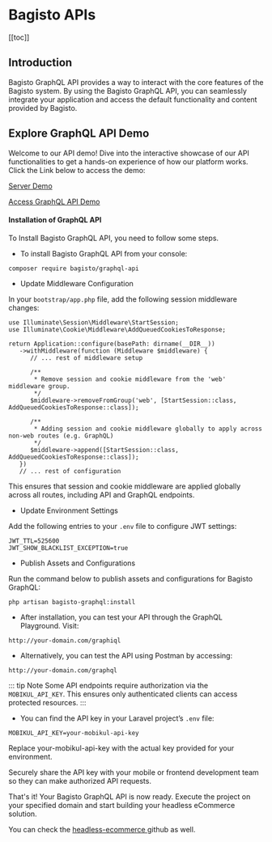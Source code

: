 # Bagisto APIs

[[toc]]

## Introduction

Bagisto GraphQL API provides a way to interact with the core features of the Bagisto system. By using the Bagisto GraphQL API, you can seamlessly integrate your application and access the default functionality and content provided by Bagisto.

## Explore GraphQL API Demo

Welcome to our API demo! Dive into the interactive showcase of our API functionalities to get a hands-on experience of how our platform works. Click the Link below to access the demo:

[Server Demo](https://demo.bagisto.com/mobikul-common/)

[Access GraphQL API Demo](https://demo.bagisto.com/mobikul-common/graphiql)

#### Installation of GraphQL API

To Install Bagisto GraphQL API, you need to follow some steps.

- To install Bagisto GraphQL API from your console:

~~~
composer require bagisto/graphql-api 
~~~

- Update Middleware Configuration

In your `bootstrap/app.php` file, add the following session middleware changes:

```
use Illuminate\Session\Middleware\StartSession;
use Illuminate\Cookie\Middleware\AddQueuedCookiesToResponse;

return Application::configure(basePath: dirname(__DIR__))
   ->withMiddleware(function (Middleware $middleware) {
      // ... rest of middleware setup

      /**
       * Remove session and cookie middleware from the 'web' middleware group.
       */
      $middleware->removeFromGroup('web', [StartSession::class, AddQueuedCookiesToResponse::class]);

      /**
       * Adding session and cookie middleware globally to apply across non-web routes (e.g. GraphQL)
       */
      $middleware->append([StartSession::class, AddQueuedCookiesToResponse::class]);
   })
   // ... rest of configuration
```   

This ensures that session and cookie middleware are applied globally across all routes, including API and GraphQL endpoints.

- Update Environment Settings

Add the following entries to your `.env` file to configure JWT settings:

~~~
JWT_TTL=525600
JWT_SHOW_BLACKLIST_EXCEPTION=true
~~~

- Publish Assets and Configurations 

Run the command below to publish assets and configurations for Bagisto GraphQL:

~~~
php artisan bagisto-graphql:install
~~~

- After installation, you can test your API through the GraphQL Playground. Visit:

~~~
http://your-domain.com/graphiql
~~~

- Alternatively, you can test the API using Postman by accessing:

~~~
http://your-domain.com/graphql
~~~

::: tip Note
Some API endpoints require authorization via the `MOBIKUL_API_KEY`. This ensures only authenticated clients can access protected resources.
:::

- You can find the API key in your Laravel project’s `.env` file:

```
MOBIKUL_API_KEY=your-mobikul-api-key
```

Replace your-mobikul-api-key with the actual key provided for your environment.

Securely share the API key with your mobile or frontend development team so they can make authorized API requests.

That's it! Your Bagisto GraphQL API is now ready. Execute the project on your specified domain and start building your headless eCommerce solution.

You can check the <a href="https://github.com/bagisto/headless-ecommerce/tree/v2.3.0"> headless-ecommerce </a> github as well.
